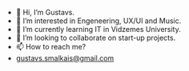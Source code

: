 - 👋 Hi, I’m Gustavs.
- 👀 I’m interested in Engeneering, UX/UI and Music.
- 🌱 I’m currently learning IT in Vidzemes University.
- 💞️ I’m looking to collaborate on start-up projects.
- 📫 How to reach me? 
- gustavs.smalkais@gmail.com

<!---
gustavssf/gustavssf is a ✨ special ✨ repository because its `README.md` (this file) appears on your GitHub profile.
You can click the Preview link to take a look at your changes.
--->
